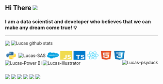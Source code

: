 ## Hi There <img src="https://emojis.slackmojis.com/emojis/images/1482947228/1532/lightsaber.png?1482947228"/>
### I am a data scientist and developer who believes that we can make any dream come true! :bulb:
---
 <div>
  <img align="center" src="https://github-readme-stats.vercel.app/api/top-langs/?username=lfhillesheim&theme=dracula&hide_langs_below=1" />
 <img align="center" src="https://github-readme-stats.vercel.app/api?username=lfhillesheim&show_icons=true&theme=dracula&line_height=27" alt="Lucas github stats"/>
</div>
<div style="display: inline_block"><br>
<img align="center" alt="Lucas-Python" height="30" width="40" src="https://raw.githubusercontent.com/devicons/devicon/master/icons/python/python-original.svg"> <img align="center" alt="Lucas-SAS" height="30" width="40" src="https://www.vectorlogo.zone/logos/sas/sas-icon.svg"> <img align="center" alt="Lucas-Salesforce" height="30" width="40" src="https://raw.githubusercontent.com/devicons/devicon/master/icons/salesforce/salesforce-original.svg"> <img align="center" alt="Lucas-Js" height="30" width="40" src="https://raw.githubusercontent.com/devicons/devicon/master/icons/javascript/javascript-plain.svg"> <img align="center" alt="Lucas-Ts" height="30" width="40" src="https://raw.githubusercontent.com/devicons/devicon/master/icons/typescript/typescript-plain.svg"> <img align="center" alt="Lucas-React" height="30" width="40" src="https://raw.githubusercontent.com/devicons/devicon/master/icons/react/react-original.svg"> <img align="center" alt="Lucas-HTML" height="30" width="40" src="https://raw.githubusercontent.com/devicons/devicon/master/icons/html5/html5-original.svg"> <img align="center" alt="Lucas-CSS" height="30" width="40" src="https://raw.githubusercontent.com/devicons/devicon/master/icons/css3/css3-original.svg"> <img align="center" alt="Lucas-Power BI" height="30" width="40" src="https://raw.githubusercontent.com/marclelijveld/Power-BI-Icons/6e4d321e62114ab96bc64a05075608c901a34c37/SVG/Desktop.svg"> <img align="center" alt="Lucas-Illustrator" height="30" width="40" src="https://cdn.jsdelivr.net/gh/devicons/devicon/icons/illustrator/illustrator-plain.svg"> <img align="right" alt="Lucas-psyduck" src="https://media1.tenor.com/images/40004540d1314c615bba0696cb52aa6d/tenor.gif?itemid=21760771" height="125"  >
</div>
  
  ##
 
<div> 
<a href="https://www.instagram.com/lucas_hillesheim/" target="_blank"><img src="https://img.shields.io/badge/-Instagram-%23E4405F?style=for-the-badge&logo=instagram&logoColor=white" target="_blank"></a> <a href="https://discordapp.com/users/433435878959087635" target="_blank"><img src="https://img.shields.io/badge/Discord-7289DA?style=for-the-badge&logo=discord&logoColor=white" target="_blank"></a> <a href = "mailto:lucas.ferreira.hillesheim@gmail.com"><img src="https://img.shields.io/badge/-Gmail-%23333?style=for-the-badge&logo=gmail&logoColor=white" target="_blank"></a> <a href="https://www.linkedin.com/in/lfhillesheim/" target="_blank"><img src="https://img.shields.io/badge/LinkedIn-0077B5?style=for-the-badge&logo=linkedin&logoColor=white" target="_blank"></a> <a href = "https://open.spotify.com/user/lucas.ferreira.hillesheim"><img src="https://img.shields.io/badge/Spotify-1ED760?&style=for-the-badge&logo=spotify&logoColor=white" target="_blank"></a> <a href = "https://twitter.com/Lucass_Lucro"><img src="https://img.shields.io/badge/Twitter-1DA1F2?style=for-the-badge&logo=twitter&logoColor=white" target="_blank"></a> 


</div>
